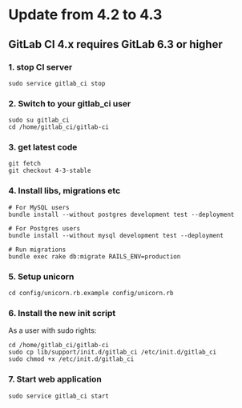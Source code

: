 # Update from 4.2 to 4.3

## GitLab CI 4.x requires GitLab 6.3 or higher

### 1. stop CI server

    sudo service gitlab_ci stop

### 2. Switch to your gitlab_ci user

```
sudo su gitlab_ci
cd /home/gitlab_ci/gitlab-ci
```

### 3. get latest code

```
git fetch
git checkout 4-3-stable
```

### 4. Install libs, migrations etc

```
# For MySQL users
bundle install --without postgres development test --deployment

# For Postgres users
bundle install --without mysql development test --deployment

# Run migrations
bundle exec rake db:migrate RAILS_ENV=production
```

### 5. Setup unicorn
```
cd config/unicorn.rb.example config/unicorn.rb
```

### 6. Install the new init script
As a user with sudo rights:

```
cd /home/gitlab_ci/gitlab-ci
sudo cp lib/support/init.d/gitlab_ci /etc/init.d/gitlab_ci
sudo chmod +x /etc/init.d/gitlab_ci
```

### 7. Start web application

    sudo service gitlab_ci start
